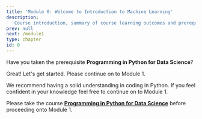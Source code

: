 ```yaml
---
title: 'Module 0: Welcome to Introduction to Machine Learning'
description:
  'Course introduction, summary of course learning outcomes and prerequisite validation.' 
prev: null
next: /module1
type: chapter
id: 0
---
```


<exercise id="1" title=" Introduction to Machine Learning" type="slides,video">

<slides source="module0/module0_00" shot="0" start="0:006" end="3:39">
</slides>

</exercise>


<exercise id="2" title="Prerequisite Confirmation">

Have you taken the prerequisite **Programming in Python for Data Science**?


<choice>
<opt text="Yes I have and I am ready to take Introduction to Machine Learning." correct="true">

Great! Let's get started. Please continue on to Module 1.

</opt>

<opt text="I have not taken the prerequisite but I'm feeling confident that I know python well enough." correct="true">

We recommend having a solid understanding in coding in Python. If you feel confident in your knowledge feel free to continue on to Module 1. 

</opt>

<opt text="I have not and I have little Python coding background.">

Please take the course <a href="https://prog-learn.mds.ubc.ca/" target="_blank">**Programming in Python for Data Science**</a>  before proceeding onto Module 1.

</opt>
</choice>

</exercise>


